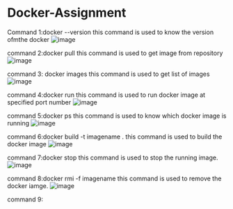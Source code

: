 # Docker-Assignment

Command 1:docker --version
this command is used to know the version ofmthe docker
![image](https://user-images.githubusercontent.com/100890700/196486021-48d937b5-605f-4f11-9d80-906a2a1b9885.png)

command 2:docker pull
this command is used to get image from repository
![image](https://user-images.githubusercontent.com/100890700/196486765-ce0d573a-685f-4b63-8593-d9547a9b3cb0.png)

command 3: docker images
this command is used to get list of images
![image](https://user-images.githubusercontent.com/100890700/196486974-94494946-ea2d-49e8-bcaa-76b2f6d2d41d.png)

command 4:docker run
this command is used to run docker image at specified port number
![image](https://user-images.githubusercontent.com/100890700/196487545-657008e3-ad2a-4c9d-8c51-a5431e6b4c75.png)

command 5:docker ps
this command is used to know which docker image is running
![image](https://user-images.githubusercontent.com/100890700/196487791-59ac4330-e27a-4afd-a528-33a3b494c093.png)

command 6:docker build -t imagename .
this command is used to build the docker image
![image](https://user-images.githubusercontent.com/100890700/196489500-233c06c9-3706-486b-833d-0c362f824cf7.png)

command 7:docker stop
this command is used to stop the running image.
![image](https://user-images.githubusercontent.com/100890700/196490501-d3905a5a-d6f2-4c62-bd1d-8966c58c455e.png)

command 8:docker rmi -f imagename
this command is used to remove the docker iamge.
![image](https://user-images.githubusercontent.com/100890700/196491013-0f91d540-606f-40ab-aca8-f9dafdfe646d.png)

command 9:

